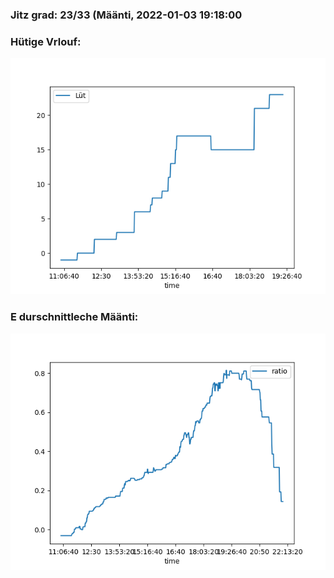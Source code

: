 ### Jitz grad: 23/33 (Määnti, 2022-01-03 19:18:00

### Hütige Vrlouf:
![Graph](Today.png)

### E durschnittleche Määnti:
![Graph](Määnti.png)